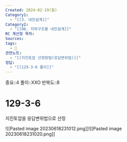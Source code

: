 ```yaml
---
Created: 2024-02-19(월)
Category1:
  - "[[3. 내진설계]]"
Category2:
  - "[[06. 지하구조물 내진설계]]"
RC 계산형 목차: 
Sources: 
tags:
  - 🧮
관련노트:
  - "[[지진토압 산정방법(응답변위법)]]"
정답:
  - "[[129-3-6 풀이]]"
---
```

중요::4
풀이::XXO
반복도::8
#  129-3-6



지진토압을 응답변위법으로 산정

![[Pasted image 20230618231012.png]]![[Pasted image 20230618231020.png]]